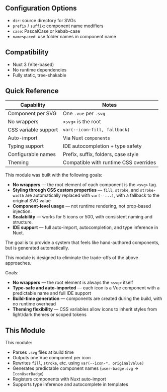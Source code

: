 ## Configuration Options

- `dir`: source directory for SVGs
- `prefix` / `suffix`: component name modifiers
- `case`: PascalCase or kebab-case
- `namespaced`: use folder names in component name

## Compatibility

- Nuxt 3 (Vite-based)
- No runtime dependencies
- Fully static, tree-shakable

## Quick Reference

| Capability           | Notes                                 |
| -------------------- | ------------------------------------- |
| Component per SVG    | One `.vue` per `.svg`                 |
| No wrappers          | `<svg>` is the root                   |
| CSS variable support | `var(--icon-fill, fallback)`          |
| Auto-import          | Via Nuxt `components`                 |
| Typing support       | IDE autocompletion + type safety      |
| Configurable names   | Prefix, suffix, folders, case style   |
| Theming              | Compatible with runtime CSS overrides |

This module was built with the following goals:

- **No wrappers** — the root element of each component is the `<svg>` tag.
- **Styling through CSS custom properties** — `fill`, `stroke`, and `stroke-width` are automatically replaced with `var(--...)`, with a fallback to the original SVG value
- **Component-level usage** — not runtime rendering, not prop-based injection.
- **Scalability** — works for 5 icons or 500, with consistent naming and structure.
- **IDE support** — full auto-import, autocompletion, and type inference in Nuxt.

The goal is to provide a system that feels like hand-authored components, but is generated automatically.

This module is designed to eliminate the trade-offs of the above approaches.

Goals:

- **No wrappers** — the root element is always the `<svg>` itself
- **Type-safe and auto-imported** — each icon is a Vue component with a predictable name and full IDE support
- **Build-time generation** — components are created during the build, with no runtime overhead
- **Theming flexibility** — CSS variables allow icons to inherit styles from light/dark themes or scoped tokens

## This Module

This module:

- Parses `.svg` files at build time
- Outputs one Vue component per icon
- Rewrites `fill`, `stroke`, etc. using `var(--icon-*, originalValue)`
- Generates predictable component names (`user-badge.svg` → `IconUserBadge`)
- Registers components with Nuxt auto-import
- Supports type inference and autocomplete in templates
